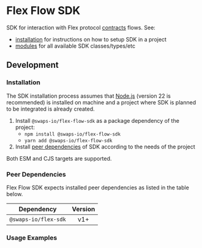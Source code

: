 # Flex Flow SDK

SDK for interaction with Flex protocol [contracts](https://github.com/swaps-io/flex-contracts) flows. See:

- [installation](#installation) for instructions on how to setup SDK in a project
- [modules](./modules.html) for all available SDK classes/types/etc

## Development

### Installation

The SDK installation process assumes that [Node.js](https://nodejs.org/en) (version 22 is recommended) is installed on
machine and a project where SDK is planned to be integrated is already created.

1. Install `@swaps-io/flex-flow-sdk` as a package dependency of the project:
   - `npm install @swaps-io/flex-flow-sdk`
   - `yarn add @swaps-io/flex-flow-sdk`
2. Install [peer dependencies](#peer-dependencies) of SDK according to the needs of the project

Both ESM and CJS targets are supported.

### Peer Dependencies

Flex Flow SDK expects installed peer dependencies as listed in the table below.

| Dependency           | Version |
| -------------------- |:-------:|
| `@swaps-io/flex-sdk` |  v1+    |

### Usage Examples
